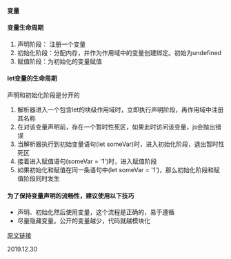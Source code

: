 #### 变量

#### 变量生命周期
1. 声明阶段： 注册一个变量
2. 初始化阶段：分配内存，并作为作用域中的变量创建绑定。初始为undefined
3. 赋值阶段：为初始化的变量赋值

#### let变量的生命周期
声明和初始化阶段是分开的
1. 解析器进入一个包含let的块级作用域时，立即执行声明阶段，再作用域中注册其名称
2. 在对该变量声明前，存在一个暂时性死区，如果此时访问该变量，js会抛出错误
3. 当解析器执行到初始变量语句(let someVar)时，进入初始化阶段，退出暂时性死区
4. 接着进入赋值语句(someVar = '1')时，进入赋值阶段
5. 如果初始化和赋值在同一条语句中(let someVar = '1')，那么初始化阶段和赋值阶段同时发生

#### 为了保持变量声明的流畅性，建议使用以下技巧
* 声明、初始化然后使用变量，这个流程是正确的，易于遵循
* 尽量隐藏变量。公开的变量越少，代码就越模块化


[原文链接](https://github.com/qq449245884/xiaozhi/issues/79)

2019.12.30